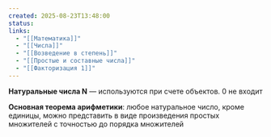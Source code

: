 ```yaml
---
created: 2025-08-23T13:48:00
status:
links:
  - "[[Математика]]"
  - "[[Числа]]"
  - "[[Возведение в степень]]"
  - "[[Простые и составные числа]]"
  - "[[Факторизация 1]]"
---
```

**Натуральные числа N** — используются при счете объектов. 0 не входит

**Основная теорема арифметики**: любое натуральное число, кроме единицы, можно представить в виде произведения простых множителей с точностью до порядка множителей
